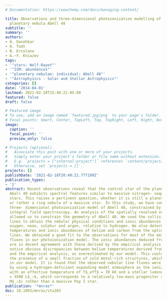 ```yaml
---
# Documentation: https://wowchemy.com/docs/managing-content/

title: Observations and three-dimensional photoionization modelling of the Wolf-Rayet
  planetary nebula Abell 48
subtitle: ''
summary: ''
authors:
- A. Danehkar
- H. Todt
- B. Ercolano
- A.~Y. Kniazev
tags:
- '"stars: Wolf-Rayet"'
- '"ISM: abundances"'
- '"planetary nebulae: individual: Abell 48"'
- '"Astrophysics - Solar and Stellar Astrophysics"'
categories: []
date: '2014-04-01'
lastmod: 2021-02-18T15:40:21-05:00
featured: false
draft: false

# Featured image
# To use, add an image named `featured.jpg/png` to your page's folder.
# Focal points: Smart, Center, TopLeft, Top, TopRight, Left, Right, BottomLeft, Bottom, BottomRight.
image:
  caption: ''
  focal_point: ''
  preview_only: false

# Projects (optional).
#   Associate this post with one or more of your projects.
#   Simply enter your project's folder or file name without extension.
#   E.g. `projects = ["internal-project"]` references `content/project/deep-learning/index.md`.
#   Otherwise, set `projects = []`.
projects: []
publishDate: '2021-02-18T20:40:21.777109Z'
publication_types:
- '2'
abstract: Recent observations reveal that the central star of the planetary nebula
  Abell 48 exhibits spectral features similar to massive nitrogen- sequence Wolf-Rayet
  stars. This raises a pertinent question, whether it is still a planetary nebula
  or rather a ring nebula of a massive star. In this study, we have constructed a
  three- dimensional photoionization model of Abell 48, constrained by our new optical
  integral field spectroscopy. An analysis of the spatially resolved velocity distributions
  allowed us to constrain the geometry of Abell 48. We used the collisionally excited
  lines to obtain the nebular physical conditions and ionic abundances of nitrogen,
  oxygen, neon, sulphur and argon, relative to hydrogen. We also determined helium
  temperatures and ionic abundances of helium and carbon from the optical recombination
  lines. We obtained a good fit to the observations for most of the emission-line
  fluxes in our photoionization model. The ionic abundances deduced from our model
  are in decent agreement with those derived by the empirical analysis. However, we
  notice obvious discrepancies between helium temperatures derived from the model
  and the empirical analysis, as overestimated by our model. This could be due to
  the presence of a small fraction of cold metal-rich structures, which were not included
  in our model. It is found that the observed nebular line fluxes were best reproduced
  by using a hydrogen-deficient expanding model atmosphere as the ionizing source
  with an effective temperature of T$_eff$ = 70 kK and a stellar luminosity of L$_ensuremath⋆$
  = 5500 L$_☉$, which corresponds to a relatively low-mass progenitor star (ensuremath∼3
  M$_☉$) rather than a massive Pop I star.
publication: '*mnras*'
doi: 10.1093/mnras/stu203
---
```

